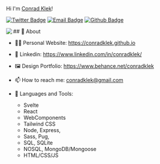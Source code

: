 Hi I'm [Conrad Klek](https://github.com/conradklek)!

[![Twitter Badge](https://img.shields.io/badge/-Twitter-1da1f2?style=flat-square&labelColor=1da1f2&logo=twitter&logoColor=white&link=https://twitter.com/conradklek)](https://twitter.com/conradklek)
[![Email Badge](https://img.shields.io/badge/-Email-c14438?style=flat-square&logo=Gmail&logoColor=white&link=mailto:conradklek@gmail.com)](mailto:conradklek@gmail.com)
[![Github Badge](https://img.shields.io/badge/-Github-232323?style=flat-square&logo=Github&logoColor=white&link=https://conradklek.github.io)](https:/conradklek.github.io)
<div>
  <img align="left" src="https://github-readme-stats.vercel.app/api?username=conradklek&show_icons=true&hide_border=true">
</div>
## 🧐 About

- 👨‍💻 Personal Website: https://conradklek.github.io
- 📃 Linkedin: https://www.linkedin.com/in/conradklek/
- 🖼 Design Portfolio: https://www.behance.net/conradklek

- 📫 How to reach me: conradklek@gmail.com

- 🌱 Languages and Tools: 
  - Svelte
  - React
  - WebComponents
  - Tailwind CSS
  - Node, Express, 
  - Sass, Pug, 
  - SQL, SQLite
  - NOSQL, MongoDB/Mongoose
  - HTML/CSS/JS
